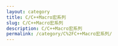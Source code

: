 ```yaml
---
layout: category
title: C/C++Macro宏系列
slug: C/C++Macro宏系列
description: C/C++Macro宏系列
permalink: /category/C%2FC++Macro宏系列/
---
```



